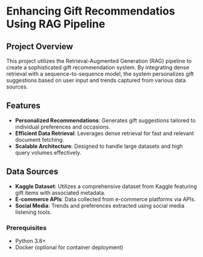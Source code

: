 # Enhancing Gift Recommendatios Using RAG Pipeline

## Project Overview
This project utilizes the Retrieval-Augmented Generation (RAG) pipeline to create a sophisticated gift recommendation system. By integrating dense retrieval with a sequence-to-sequence model, the system personalizes gift suggestions based on user input and trends captured from various data sources.

## Features
- **Personalized Recommendations**: Generates gift suggestions tailored to individual preferences and occasions.
- **Efficient Data Retrieval**: Leverages dense retrieval for fast and relevant document fetching.
- **Scalable Architecture**: Designed to handle large datasets and high query volumes effectively.

## Data Sources
- **Kaggle Dataset**: Utilizes a comprehensive dataset from Kaggle featuring gift items with associated metadata.
- **E-commerce APIs**: Data collected from e-commerce platforms via APIs.
- **Social Media**: Trends and preferences extracted using social media listening tools.

### Prerequisites
- Python 3.8+
- Docker (optional for container deployment)

